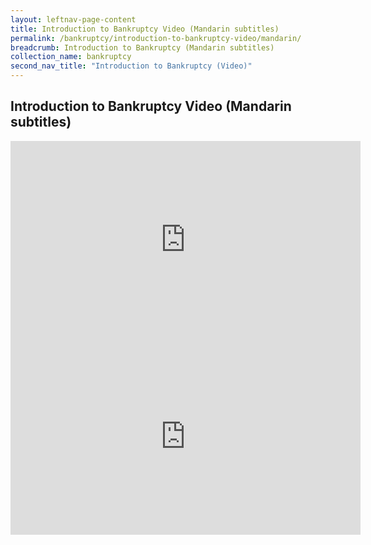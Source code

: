 ```yaml
---
layout: leftnav-page-content
title: Introduction to Bankruptcy Video (Mandarin subtitles)
permalink: /bankruptcy/introduction-to-bankruptcy-video/mandarin/
breadcrumb: Introduction to Bankruptcy (Mandarin subtitles)
collection_name: bankruptcy
second_nav_title: "Introduction to Bankruptcy (Video)"
---
```


Introduction to Bankruptcy Video (Mandarin subtitles)
---
<div class="bp-youtube">
  <iframe width="560" height="315" src="https://www.youtube.com/embed/cO_dTvEbhu4" frameborder="0" allow="accelerometer; autoplay; encrypted-media; gyroscope; picture-in-picture" allowfullscreen></iframe>
</div>

<iframe width="560" height="315" src="https://www.youtube.com/embed/cO_dTvEbhu4" frameborder="0" allow="accelerometer; autoplay; encrypted-media; gyroscope; picture-in-picture" allowfullscreen></iframe>
